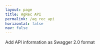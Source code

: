 ```yaml
---
layout: page
title: AgRec API
permalink: /ag_rec_api
horizontal: false
nav: false
---
```


Add API information as Swagger 2.0 format
